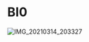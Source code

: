 # BI0
![IMG_20210314_203327](https://user-images.githubusercontent.com/89627115/131092704-6ff93d5c-02c6-4452-9e10-39d77c86b205.jpg)
